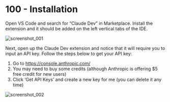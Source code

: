 # 100 - Installation

Open VS Code and search for “Claude Dev” in Marketplace. Install the extension and it should be added on the left vertical tabs of the IDE.

![screenshot_001](https://github.com/user-attachments/assets/94f32c0e-4aa0-4b4e-888b-988c71ba7e4c)

Next, open up the Claude Dev extension and notice that it will require you to input an API key. Follow the steps below to get your API key:

1. Go to https://console.anthropic.com/
2. You may need to buy some credits (although Anthropic is offering $5 free credit for new users)
3. Click ‘Get API Keys’ and create a new key for me (you can delete it any time)

![screenshot_002](https://github.com/user-attachments/assets/f813a64a-fe7e-423a-a074-547dc7944be1)

